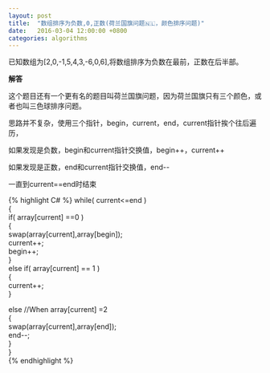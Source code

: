 ```yaml
---
layout: post
title:  "数组排序为负数,0,正数(荷兰国旗问题🇳🇱，颜色排序问题)"
date:   2016-03-04 12:00:00 +0800
categories: algorithms
---
```


已知数组为[2,0,-1,5,4,3,-6,0,6],将数组排序为负数在最前，正数在后半部。

**解答**

这个题目还有一个更有名的题目叫荷兰国旗问题，因为荷兰国旗只有三个颜色，或者也叫三色球排序问题。

思路并不复杂，使用三个指针，begin，current，end，current指针挨个往后遍历，

如果发现是负数，begin和current指针交换值，begin++，current++

如果发现是正数，end和current指针交换值，end--

一直到current==end时结束

{% highlight C# %}
while( current<=end )        
{             
  if( array[current] ==0 )             
   {                 
      swap(array[current],array[begin]);                  
      current++;                  
      begin++;            
   }             
   else if( array[current] == 1 )            
   {                 
      current++;            
   }   

   else //When array[current] =2   
   {               
      swap(array[current],array[end]);                
      end--;            
   }      
}  
{% endhighlight %}
